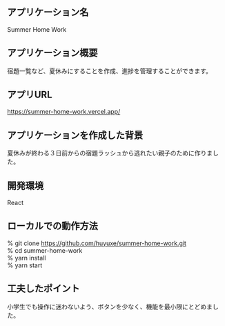 ## アプリケーション名
Summer Home Work<br>

## アプリケーション概要
宿題一覧など、夏休みにすることを作成、進捗を管理することができます。<br>

## アプリURL
https://summer-home-work.vercel.app/<br>

## アプリケーションを作成した背景
夏休みが終わる３日前からの宿題ラッシュから逃れたい親子のために作りました。<br>

## 開発環境
React<br>

## ローカルでの動作方法
% git clone https://github.com/huyuxe/summer-home-work.git<br>
% cd summer-home-work<br>
% yarn install<br>
% yarn start<br>

## 工夫したポイント
小学生でも操作に迷わないよう、ボタンを少なく、機能を最小限にとどめました。<br>